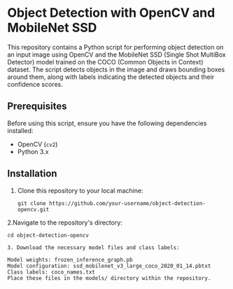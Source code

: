 # Object Detection with OpenCV and MobileNet SSD

This repository contains a Python script for performing object detection on an input image using OpenCV and the MobileNet SSD (Single Shot MultiBox Detector) model trained on the COCO (Common Objects in Context) dataset. The script detects objects in the image and draws bounding boxes around them, along with labels indicating the detected objects and their confidence scores.

## Prerequisites

Before using this script, ensure you have the following dependencies installed:

- OpenCV (`cv2`)
- Python 3.x

## Installation

1. Clone this repository to your local machine:

   ```shell
   git clone https://github.com/your-username/object-detection-opencv.git
2.Navigate to the repository's directory:

   ```shell
   cd object-detection-opencv

3. Download the necessary model files and class labels:

Model weights: frozen_inference_graph.pb
Model configuration: ssd_mobilenet_v3_large_coco_2020_01_14.pbtxt
Class labels: coco_names.txt
Place these files in the models/ directory within the repository.
